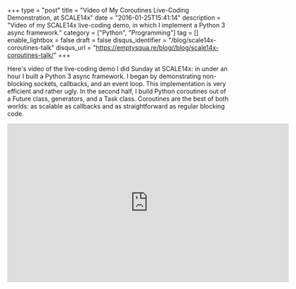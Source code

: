 +++
type = "post"
title = "Video of My Coroutines Live-Coding Demonstration, at SCALE14x"
date = "2016-01-25T15:41:14"
description = "Video of my SCALE14x live-coding demo, in which I implement a Python 3 async framework."
category = ["Python", "Programming"]
tag = []
enable_lightbox = false
draft = false
disqus_identifier = "/blog/scale14x-coroutines-talk"
disqus_url = "https://emptysqua.re/blog//blog/scale14x-coroutines-talk/"
+++

<p>Here's video of the live-coding demo I did Sunday at SCALE14x: in under an hour I built a Python 3 async framework. I began by demonstrating non-blocking sockets, callbacks, and an event loop. This implementation is very efficient and rather ugly. In the second half, I build Python coroutines out of a Future class, generators, and a Task class. Coroutines are the best of both worlds: as scalable as callbacks and as straightforward as regular blocking code.</p>
<iframe width="640" height="360" src="https://www.youtube.com/embed/Vp1baYDPFSY?start=8526" frameborder="0" allowfullscreen></iframe>
